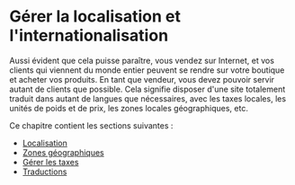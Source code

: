 # Gérer la localisation et l'internationalisation

Aussi évident que cela puisse paraître, vous vendez sur Internet, et vos clients qui viennent du monde entier peuvent se rendre sur votre boutique et acheter vos produits. En tant que vendeur, vous devez pouvoir servir autant de clients que possible. Cela signifie disposer d'une site totalement traduit dans autant de langues que nécessaires, avec les taxes locales, les unités de poids et de prix, les zones locales géographiques, etc.

Ce chapitre contient les sections suivantes :

* [Localisation](localisation/)
* [Zones géographiques](zones-geographiques/)
* [Gérer les taxes](gerer-les-taxes/)
* [Traductions](traductions.md)

